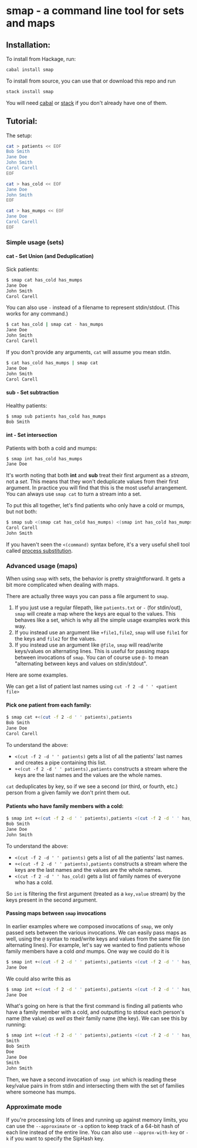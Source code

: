 # smap - a command line tool for sets and maps

## Installation:

To install from Hackage, run:

```bash
cabal install smap
```

To install from source, you can use that or download this repo and run

```bash
stack install smap
```

You will need [cabal](https://www.haskell.org/cabal/) or [stack](https://www.haskellstack.org) if you don't already have one of them. 

## Tutorial:

The setup:

```bash
cat > patients << EOF
Bob Smith
Jane Doe
John Smith
Carol Carell
EOF

cat > has_cold << EOF
Jane Doe
John Smith
EOF

cat > has_mumps << EOF
Jane Doe
Carol Carell
EOF
```

### Simple usage (sets)

#### cat - Set Union (and Deduplication)

Sick patients:

```bash
$ smap cat has_cold has_mumps
Jane Doe
John Smith
Carol Carell
```

You can also use `-` instead of a filename to represent stdin/stdout. (This works for any command.)

```bash
$ cat has_cold | smap cat - has_mumps
Jane Doe
John Smith
Carol Carell
```

If you don't provide any arguments, `cat` will assume you mean stdin.

```bash
$ cat has_cold has_mumps | smap cat
Jane Doe
John Smith
Carol Carell
```

#### sub - Set subtraction

Healthy patients:

```bash
$ smap sub patients has_cold has_mumps
Bob Smith
```

#### int - Set intersection

Patients with both a cold and mumps:

```bash
$ smap int has_cold has_mumps
Jane Doe
```

It's worth noting that both **int** and **sub** treat their first argument as a *stream*, not a *set*. This means that they won't deduplicate values from their first argument. In practice you will find that this is the most useful arrangement. You can always use `smap cat` to turn a stream into a set.


To put this all together, let's find patients who only have a cold or mumps, but not both:

```bash
$ smap sub <(smap cat has_cold has_mumps) <(smap int has_cold has_mumps)
Carol Carell
John Smith
```


If you haven't seen the `<(command)` syntax before, it's a very useful shell tool called [process substitution](https://www.tldp.org/LDP/abs/html/process-sub.html).

### Advanced usage (maps)

When using `smap` with sets, the behavior is pretty straightforward. It gets a bit more complicated when
dealing with maps.

There are actually three ways you can pass a file argument to `smap`.

1. If you just use a regular filepath, like `patients.txt` or `-` (for stdin/out), `smap` will create a map where the keys are equal to the values. This behaves like a set, which is why all the simple usage examples work this way.
2. If you instead use an argument like `+file1,file2`, `smap` will use `file1` for the keys and `file2` for the values.
3. If you instead use an argument like `@file`, `smap` will read/write keys/values on alternating lines. 
This is useful for passing maps between invocations of `smap`. You can of course use `@-` to mean "alternating between keys and values on stdin/stdout".


Here are some examples.

We can get a list of patient last names using `cut -f 2 -d ' ' <patient file>`

#### Pick one patient from each family:

```bash
$ smap cat +<(cut -f 2 -d ' ' patients),patients
Bob Smith
Jane Doe
Carol Carell
```

To understand the above:

* `<(cut -f 2 -d ' ' patients)` gets a list of all the patients' last names and creates a pipe containing this list. 
* `+<(cut -f 2 -d ' ' patients),patients` constructs a stream where the keys are the last names and the values are the whole names.

`cat` deduplicates by key, so if we see a second (or third, or fourth, etc.) person from a given family we don't print them out.


#### Patients who have family members with a cold:

```bash
$ smap int +<(cut -f 2 -d ' ' patients),patients <(cut -f 2 -d ' ' has_cold)
Bob Smith
Jane Doe
John Smith
```

To understand the above:

* `<(cut -f 2 -d ' ' patients)` gets a list of all the patients' last names.
* `+<(cut -f 2 -d ' ' patients),patients` constructs a stream where the keys are the last names and the values are the whole names.
* `<(cut -f 2 -d ' ' has_cold)` gets a list of family names of everyone who has a cold.

So `int` is filtering the first argument (treated as a `key,value` stream) by the keys present in the second argument.

#### Passing maps between `smap` invocations

In earlier examples where we composed invocations of `smap`, we only passed sets between the various invocations. We can easily pass maps as well, using the `@` syntax to read/write keys and values from the same file (on alternating lines). For example, let's say we wanted to find patients whose family members have a cold *and* mumps. One way we could do it is

```bash
$ smap int +<(cut -f 2 -d ' ' patients),patients <(cut -f 2 -d ' ' has_cold) <(cut -f 2 -d ' ' has_mumps)
Jane Doe
```

We could also write this as

```bash
$ smap int +<(cut -f 2 -d ' ' patients),patients <(cut -f 2 -d ' ' has_cold) -o @- | smap int @- <(cut -f 2 -d ' ' has_mumps)
Jane Doe
```

What's going on here is that the first command is finding all patients who have a family member with a cold, and outputting to stdout each person's name (the value) *as well as* their family name (the key). We can see this by running:

```bash
$ smap int +<(cut -f 2 -d ' ' patients),patients <(cut -f 2 -d ' ' has_cold) -o @-
Smith
Bob Smith
Doe
Jane Doe
Smith
John Smith
```

Then, we have a second invocation of `smap int` which is reading these key/value pairs in from stdin and intersecting them with the set of families where someone has mumps.



### Approximate mode

If you're processing lots of lines and running up against memory limits, 
you can use the `--approximate` or `-a` option to keep track of a 64-bit hash 
of each line instead of the entire line. You can also use 
`--approx-with-key` or `-k` if you want to specify the SipHash key.
